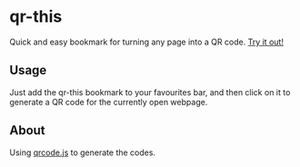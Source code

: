 qr-this
=======

Quick and easy bookmark for turning any page into a QR code. [Try it out!](http://qr-this.herokuapp.com)

Usage
-----

Just add the qr-this bookmark to your favourites bar, and then click on it to generate a QR code for the currently open webpage.

About
-----

Using [qrcode.js](http://davidshimjs.github.io/qrcodejs/) to generate the codes.